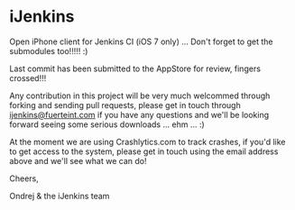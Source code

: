 iJenkins
========

Open iPhone client for Jenkins CI (iOS 7 only) ... Don't forget to get the submodules too!!!!! :)

Last commit has been submitted to the AppStore for review, fingers crossed!!!

Any contribution in this project will be very much welcommed through forking and sending pull requests, please get in touch through ijenkins@fuerteint.com if you have any questions and we'll be looking forward seeing some serious downloads ... ehm ... :)

At the moment we are using Crashlytics.com to track crashes, if you'd like to get access to the system, please get in touch using the email address above and we'll see what we can do!

Cheers,

Ondrej & the iJenkins team


